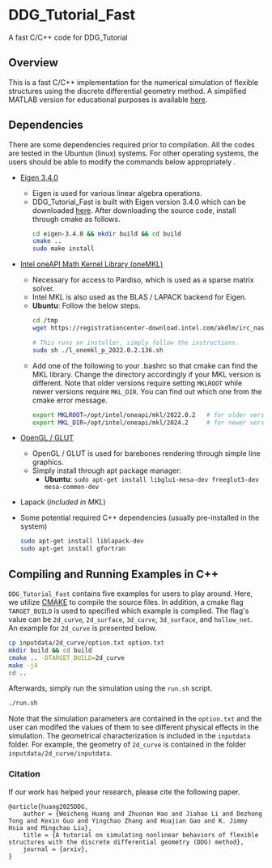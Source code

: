# DDG_Tutorial_Fast
A fast C/C++ code for DDG_Tutorial

## Overview

This is a fast C/C++ implementation for the numerical simulation of flexible structures using the discrete differential geometry method. A simplified MATLAB version for educational purposes is available [here](https://github.com/weicheng-huang-mechanics/DDG_Tutorial).

## Dependencies

There are some dependencies required prior to compilation. All the codes are tested in the Ubuntun (linux) systems. For other operating systems, the users should be able to modify the commands below appropriately .

- [Eigen 3.4.0](http://eigen.tuxfamily.org/index.php?title=Main_Page)
  - Eigen is used for various linear algebra operations.
  - DDG_Tutorial_Fast is built with Eigen version 3.4.0 which can be downloaded [here](https://gitlab.com/libeigen/eigen/-/releases/3.4.0). After downloading the source code, install through cmake as follows.
    ```bash
    cd eigen-3.4.0 && mkdir build && cd build
    cmake ..
    sudo make install

- [Intel oneAPI Math Kernel Library (oneMKL)](https://www.intel.com/content/www/us/en/developer/tools/oneapi/onemkl-download.html?operatingsystem=linux&distributions=webdownload&options=online)
  - Necessary for access to Pardiso, which is used as a sparse matrix solver.
  - Intel MKL is also used as the BLAS / LAPACK backend for Eigen.
  - **Ubuntu**: Follow the below steps.
    ```bash
    cd /tmp
    wget https://registrationcenter-download.intel.com/akdlm/irc_nas/18483/l_onemkl_p_2022.0.2.136.sh

    # This runs an installer, simply follow the instructions.
    sudo sh ./l_onemkl_p_2022.0.2.136.sh
    ```
  - Add one of the following to your .bashrc so that cmake can find the MKL library. Change the directory accordingly if your MKL version is different.
   Note that older versions require setting `MKLROOT` while newer versions require `MKL_DIR`.
   You can find out which one from the cmake error message.
    ```bash
    export MKLROOT=/opt/intel/oneapi/mkl/2022.0.2   # for older versions
    export MKL_DIR=/opt/intel/oneapi/mkl/2024.2     # for newer versions
    ```

- [OpenGL / GLUT](https://www.opengl.org/)
  - OpenGL / GLUT is used for barebones rendering through simple line graphics.
  - Simply install through apt package manager:
    - **Ubuntu**: `sudo apt-get install libglu1-mesa-dev freeglut3-dev mesa-common-dev`

- Lapack (*included in MKL*)


- Some potential required C++ dependencies (usually pre-installed in the system)
     
   ```bash
   sudo apt-get install liblapack-dev
   sudo apt-get install gfortran
   ```

## Compiling and Running Examples in C++

``DDG_Tutorial_Fast`` contains five examples for users to play around. Here, we utilize [CMAKE](https://cmake.org/) to compile the source files. In addition, a cmake flag ``TARGET_BUILD`` is used to specified which example is complied. The flag's value can be ``2d_curve``, ``2d_surface``, ``3d_curve``, ``3d_surface``, and ``hollow_net``. An example for ``2d_curve`` is presented below.


   ```bash
   cp inputdata/2d_curve/option.txt option.txt
   mkdir build && cd build
   cmake .. -DTARGET_BUILD=2d_curve
   make -j4
   cd ..
   ```
Afterwards, simply run the simulation using the ``run.sh`` script.

```bash
./run.sh
```
Note that the simulation parameters are contained in the ``option.txt`` and the user can modifed the values of them to see different physical effects in the simulation. 
The geometrical characterization is included in the ``inputdata`` folder. For example, the geometry of ``2d_curve`` is contained in the folder ``inputdata/2d_curve/inputdata``.

### Citation
If our work has helped your research, please cite the following paper.
```
@article{huang2025DDG,
    author = {Weicheng Huang and Zhuonan Hao and Jiahao Li and Dezhong Tong and Kexin Guo and Yingchao Zhang and Huajian Gao and K. Jimmy Hsia and Mingchao Liu},
    title = {A tutorial on simulating nonlinear behaviors of flexible structures with the discrete differential geometry (DDG) method},
    journal = {arxiv},
}
```


